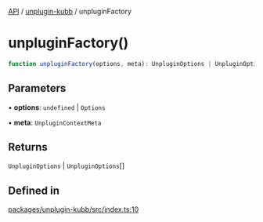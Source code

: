 [API](../../packages.md) / [unplugin-kubb](../index.md) / unpluginFactory

# unpluginFactory()

```ts
function unpluginFactory(options, meta): UnpluginOptions | UnpluginOptions[]
```

## Parameters

• **options**: `undefined` \| `Options`

• **meta**: `UnpluginContextMeta`

## Returns

`UnpluginOptions` \| `UnpluginOptions`[]

## Defined in

[packages/unplugin-kubb/src/index.ts:10](https://github.com/kubb-project/kubb/blob/dcebbafbee668a7722775212bce85eec29e39573/packages/unplugin-kubb/src/index.ts#L10)
